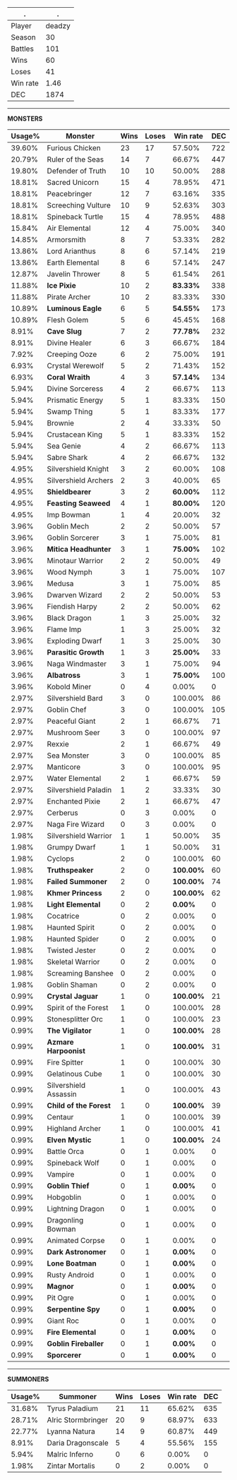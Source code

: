 .|.
|-|-
Player|deadzy
Season|30
Battles|101
Wins|60
Loses|41
Win rate|1.46
DEC|1874

---
**MONSTERS**

Usage%|Monster|Wins|Loses|Win rate|DEC|
-|-|-|-|-|-|
39.60%|Furious Chicken|23|17|57.50%|722|
20.79%|Ruler of the Seas|14|7|66.67%|447|
19.80%|Defender of Truth|10|10|50.00%|288|
18.81%|Sacred Unicorn|15|4|78.95%|471|
18.81%|Peacebringer|12|7|63.16%|335|
18.81%|Screeching Vulture|10|9|52.63%|303|
18.81%|Spineback Turtle|15|4|78.95%|488|
15.84%|Air Elemental|12|4|75.00%|340|
14.85%|Armorsmith|8|7|53.33%|282|
13.86%|Lord Arianthus|8|6|57.14%|219|
13.86%|Earth Elemental|8|6|57.14%|247|
12.87%|Javelin Thrower|8|5|61.54%|261|
11.88%|**Ice Pixie**|10|2|**83.33%**|338|
11.88%|Pirate Archer|10|2|83.33%|330|
10.89%|**Luminous Eagle**|6|5|**54.55%**|173|
10.89%|Flesh Golem|5|6|45.45%|168|
8.91%|**Cave Slug**|7|2|**77.78%**|232|
8.91%|Divine Healer|6|3|66.67%|184|
7.92%|Creeping Ooze|6|2|75.00%|191|
6.93%|Crystal Werewolf|5|2|71.43%|152|
6.93%|**Coral Wraith**|4|3|**57.14%**|134|
5.94%|Divine Sorceress|4|2|66.67%|113|
5.94%|Prismatic Energy|5|1|83.33%|150|
5.94%|Swamp Thing|5|1|83.33%|177|
5.94%|Brownie|2|4|33.33%|50|
5.94%|Crustacean King|5|1|83.33%|152|
5.94%|Sea Genie|4|2|66.67%|113|
5.94%|Sabre Shark|4|2|66.67%|132|
4.95%|Silvershield Knight|3|2|60.00%|108|
4.95%|Silvershield Archers|2|3|40.00%|65|
4.95%|**Shieldbearer**|3|2|**60.00%**|112|
4.95%|**Feasting Seaweed**|4|1|**80.00%**|120|
4.95%|Imp Bowman|1|4|20.00%|32|
3.96%|Goblin Mech|2|2|50.00%|57|
3.96%|Goblin Sorcerer|3|1|75.00%|81|
3.96%|**Mitica Headhunter**|3|1|**75.00%**|102|
3.96%|Minotaur Warrior|2|2|50.00%|49|
3.96%|Wood Nymph|3|1|75.00%|107|
3.96%|Medusa|3|1|75.00%|85|
3.96%|Dwarven Wizard|2|2|50.00%|53|
3.96%|Fiendish Harpy|2|2|50.00%|62|
3.96%|Black Dragon|1|3|25.00%|32|
3.96%|Flame Imp|1|3|25.00%|32|
3.96%|Exploding Dwarf|1|3|25.00%|30|
3.96%|**Parasitic Growth**|1|3|**25.00%**|33|
3.96%|Naga Windmaster|3|1|75.00%|94|
3.96%|**Albatross**|3|1|**75.00%**|100|
3.96%|Kobold Miner|0|4|0.00%|0|
2.97%|Silvershield Bard|3|0|100.00%|86|
2.97%|Goblin Chef|3|0|100.00%|105|
2.97%|Peaceful Giant|2|1|66.67%|71|
2.97%|Mushroom Seer|3|0|100.00%|97|
2.97%|Rexxie|2|1|66.67%|49|
2.97%|Sea Monster|3|0|100.00%|85|
2.97%|Manticore|3|0|100.00%|95|
2.97%|Water Elemental|2|1|66.67%|59|
2.97%|Silvershield Paladin|1|2|33.33%|30|
2.97%|Enchanted Pixie|2|1|66.67%|47|
2.97%|Cerberus|0|3|0.00%|0|
2.97%|Naga Fire Wizard|0|3|0.00%|0|
1.98%|Silvershield Warrior|1|1|50.00%|35|
1.98%|Grumpy Dwarf|1|1|50.00%|31|
1.98%|Cyclops|2|0|100.00%|60|
1.98%|**Truthspeaker**|2|0|**100.00%**|60|
1.98%|**Failed Summoner**|2|0|**100.00%**|74|
1.98%|**Khmer Princess**|2|0|**100.00%**|62|
1.98%|**Light Elemental**|0|2|**0.00%**|0|
1.98%|Cocatrice|0|2|0.00%|0|
1.98%|Haunted Spirit|0|2|0.00%|0|
1.98%|Haunted Spider|0|2|0.00%|0|
1.98%|Twisted Jester|0|2|0.00%|0|
1.98%|Skeletal Warrior|0|2|0.00%|0|
1.98%|Screaming Banshee|0|2|0.00%|0|
1.98%|Goblin Shaman|0|2|0.00%|0|
0.99%|**Crystal Jaguar**|1|0|**100.00%**|21|
0.99%|Spirit of the Forest|1|0|100.00%|28|
0.99%|Stonesplitter Orc|1|0|100.00%|23|
0.99%|**The Vigilator**|1|0|**100.00%**|28|
0.99%|**Azmare Harpoonist**|1|0|**100.00%**|31|
0.99%|Fire Spitter|1|0|100.00%|30|
0.99%|Gelatinous Cube|1|0|100.00%|30|
0.99%|Silvershield Assassin|1|0|100.00%|43|
0.99%|**Child of the Forest**|1|0|**100.00%**|39|
0.99%|Centaur|1|0|100.00%|39|
0.99%|Highland Archer|1|0|100.00%|41|
0.99%|**Elven Mystic**|1|0|**100.00%**|24|
0.99%|Battle Orca|0|1|0.00%|0|
0.99%|Spineback Wolf|0|1|0.00%|0|
0.99%|Vampire|0|1|0.00%|0|
0.99%|**Goblin Thief**|0|1|**0.00%**|0|
0.99%|Hobgoblin|0|1|0.00%|0|
0.99%|Lightning Dragon|0|1|0.00%|0|
0.99%|Dragonling Bowman|0|1|0.00%|0|
0.99%|Animated Corpse|0|1|0.00%|0|
0.99%|**Dark Astronomer**|0|1|**0.00%**|0|
0.99%|**Lone Boatman**|0|1|**0.00%**|0|
0.99%|Rusty Android|0|1|0.00%|0|
0.99%|**Magnor**|0|1|**0.00%**|0|
0.99%|Pit Ogre|0|1|0.00%|0|
0.99%|**Serpentine Spy**|0|1|**0.00%**|0|
0.99%|Giant Roc|0|1|0.00%|0|
0.99%|**Fire Elemental**|0|1|**0.00%**|0|
0.99%|**Goblin Fireballer**|0|1|**0.00%**|0|
0.99%|**Sporcerer**|0|1|**0.00%**|0|

---
**SUMMONERS**

Usage%|Summoner|Wins|Loses|Win rate|DEC|
-|-|-|-|-|-|
31.68%|Tyrus Paladium|21|11|65.62%|635|
28.71%|Alric Stormbringer|20|9|68.97%|633|
22.77%|Lyanna Natura|14|9|60.87%|449|
8.91%|Daria Dragonscale|5|4|55.56%|155|
5.94%|Malric Inferno|0|6|0.00%|0|
1.98%|Zintar Mortalis|0|2|0.00%|0|
